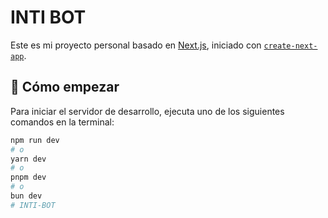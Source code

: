 # INTI BOT  

Este es mi proyecto personal basado en [Next.js](https://nextjs.org/), iniciado con [`create-next-app`](https://github.com/vercel/next.js/tree/canary/packages/create-next-app). 

## 🚀 Cómo empezar

Para iniciar el servidor de desarrollo, ejecuta uno de los siguientes comandos en la terminal:

```bash
npm run dev
# o
yarn dev
# o
pnpm dev
# o
bun dev
# INTI-BOT
